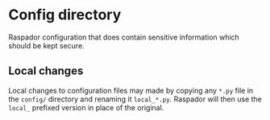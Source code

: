 # Config directory

Raspador configuration that does contain sensitive information which should be kept secure.

## Local changes

Local changes to configuration files may made by copying any `*.py` file in the `config/` directory and renaming it `local_*.py`. Raspador will then use the `local_` prefixed version in place of the original.
